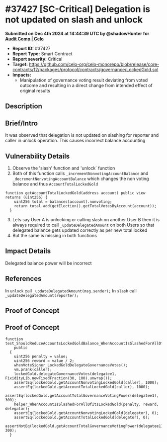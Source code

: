 # #37427 \[SC-Critical] Delegation is not updated on slash and unlock

**Submitted on Dec 4th 2024 at 14:44:39 UTC by @shadowHunter for** [**Audit Comp | Celo**](https://immunefi.com/audit-competition/audit-comp-celo)

* **Report ID:** #37427
* **Report Type:** Smart Contract
* **Report severity:** Critical
* **Target:** https://github.com/celo-org/celo-monorepo/blob/release/core-contracts/12/packages/protocol/contracts/governance/LockedGold.sol
* **Impacts:**
  * Manipulation of governance voting result deviating from voted outcome and resulting in a direct change from intended effect of original results

## Description

## Brief/Intro

It was observed that delegation is not updated on slashing for reporter and caller in unlock operation. This causes incorrect balance accounting

## Vulnerability Details

1. Observe the 'slash' function and 'unlock\` function
2. Both of this function calls `_incrementNonvotingAccountBalance` and `_decrementNonvotingAccountBalance` which changes the non voting balance and thus `AccountTotalLockedGold`

```
function getAccountTotalLockedGold(address account) public view returns (uint256) {
    uint256 total = balances[account].nonvoting;
    return total.add(getElection().getTotalVotesByAccount(account));
  }
```

3. Lets say User A is unlocking or calling slash on another User B then it is always required to call `_updateDelegatedAmount` on both Users so that delegated balance gets updated correctly as per new total locked
4. But the same is missing in both functions

## Impact Details

Delegated balance power will be incorrect

## References

In `unlock` call `_updateDelegatedAmount(msg.sender);` In `slash` call `_updateDelegatedAmount(reporter);`

## Proof of Concept

## Proof of Concept

```
function test_ShouldReduceAccountsLockedGoldBalance_WhenAccountIsSlashedForAllOfItsLockedGoldAndIsDelegating()
    public
  {
    uint256 penalty = value;
    uint256 reward = value / 2;
    whenVoteSigner_LockedGoldDelegateGovernanceVotes();
    vm.prank(caller);
    lockedGold.delegateGovernanceVotes(delegatee1, FixidityLib.newFixedFraction(30, 100).unwrap());
    assertEq(lockedGold.getAccountNonvotingLockedGold(caller), 1000);
    assertEq(lockedGold.getAccountTotalLockedGold(caller), 1000);
    assertEq(lockedGold.getAccountTotalGovernanceVotingPower(delegatee1), 300);
    helper_WhenAccountIsSlashedForAllOfItsLockedGold(penalty, reward, delegator);
    assertEq(lockedGold.getAccountNonvotingLockedGold(delegator), 0);
    assertEq(lockedGold.getAccountTotalLockedGold(delegator), 0);
    assertNotEq(lockedGold.getAccountTotalGovernanceVotingPower(delegatee1), 300);
  }
```
